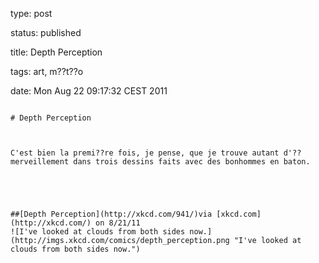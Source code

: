 type: post
status: published
title: Depth Perception
tags: art, m??t??o
date: Mon Aug 22 09:17:32 CEST 2011
~~~~~~
# Depth Perception

C'est bien la premi??re fois, je pense, que je trouve autant d'??merveillement dans trois dessins faits avec des bonhommes en baton.





##[Depth Perception](http://xkcd.com/941/)via [xkcd.com](http://xkcd.com/) on 8/21/11  
![I've looked at clouds from both sides now.](http://imgs.xkcd.com/comics/depth_perception.png "I've looked at clouds from both sides now.")